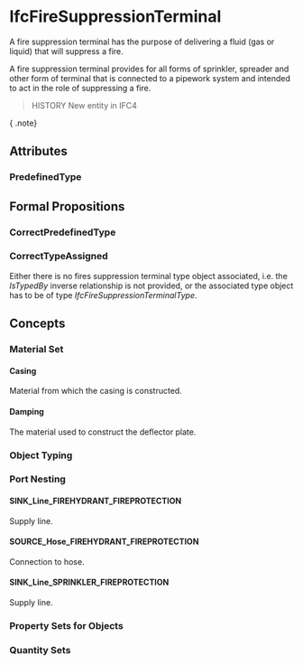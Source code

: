 # IfcFireSuppressionTerminal

A fire suppression terminal has the purpose of delivering a fluid (gas or liquid) that will suppress a fire.<!-- end of definition -->

A fire suppression terminal provides for all forms of sprinkler, spreader and other form of terminal that is connected to a pipework system and intended to act in the role of suppressing a fire.

> HISTORY New entity in IFC4

{ .note}
>

## Attributes

### PredefinedType


## Formal Propositions

### CorrectPredefinedType


### CorrectTypeAssigned
Either there is no fires suppression terminal type object associated, i.e. the _IsTypedBy_ inverse relationship is not provided, or the associated type object has to be of type _IfcFireSuppressionTerminalType_.

## Concepts

### Material Set



#### Casing

Material from which the casing is constructed.

#### Damping

The material used to construct the deflector plate.

### Object Typing



### Port Nesting



#### SINK_Line_FIREHYDRANT_FIREPROTECTION

Supply line.

#### SOURCE_Hose_FIREHYDRANT_FIREPROTECTION

Connection to hose.

#### SINK_Line_SPRINKLER_FIREPROTECTION

Supply line.

### Property Sets for Objects



### Quantity Sets



